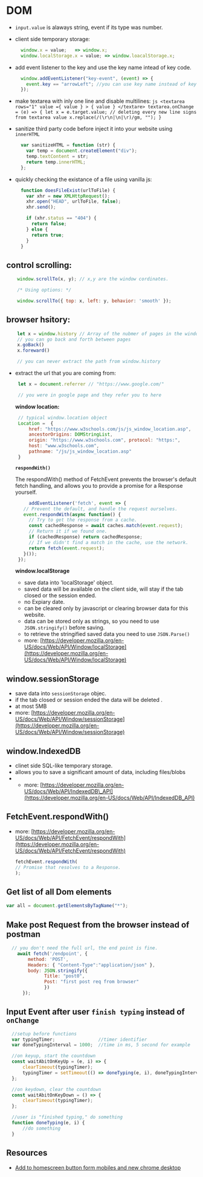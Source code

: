 # DOM

* `input.value` is alaways string, event if its type was number.
* client side temporary storage:

  ```javascript
    window.x = value;   => window.x;
    window.localStorage.x = value; => window.loacalStorage.x;
  ```

* add event listener to the key and use the key name intead of key code.

  ```javascript
    window.addEventListener("key-event", (event) => {
      event.key == "arrowLeft"; //you can use key name instead of key code.
    });
  ```

* make textarea with inly one line and disable multilines: `js <textarea rows="1" value ={ value } > { value } </textare> textarea.onChange = (e) => { let x = e.target.value; // deleting every new line signs from textarea value x.replace(/(\r\n|\n|\r)/gm, ""); }`
* sanitize third party code before inject it into your website using `innerHTML`

  ```javascript
    var sanitizeHTML = function (str) {
      var temp = document.createElement("div");
      temp.textContent = str;
      return temp.innerHTML;
    };
  ```

* quickly checking the existance of a file using vanilla js:

  ```javascript
    function doesFileExist(urlToFile) {
      var xhr = new XMLHttpRequest();
      xhr.open("HEAD", urlToFile, false);
      xhr.send();

      if (xhr.status == "404") {
        return false;
      } else {
        return true;
      }
    }
  ```

## control scrolling:

```javascript
    window.scrollTo(x, y); // x,y are the window cordinates.

    /* Using options: */

    window.scrollTo({ top: x, left: y, behavior: 'smooth' });
```

## browser hsitory:

```javascript
    let x = window.history // Array of the nubmer of pages in the window history
    // you can go back and forth between pages
    x.goBack()
    x.foreward()

    // you can never extract the path from window.history
```

* extract the url that you are coming from:

  ```javascript
   let x = document.referrer // "https://www.google.com/"

   // you were in google page and they refer you to here
  ```

  **window location:**

  ```javascript
   // typical window.location object
   Location =  { 
       href: "https://www.w3schools.com/js/js_window_location.asp", 
       ancestorOrigins: DOMStringList, 
       origin: "https://www.w3schools.com", protocol: "https:",
       host: "www.w3schools.com", 
       pathname: "/js/js_window_location.asp"
   }
  ```

  **`respondWith()`**

  The respondWith\(\) method of FetchEvent prevents the browser's default fetch handling, and allows you to provide a promise for a Response yourself.

  ```javascript
       addEventListener('fetch', event => {
     // Prevent the default, and handle the request ourselves.
     event.respondWith(async function() {
       // Try to get the response from a cache.
       const cachedResponse = await caches.match(event.request);
       // Return it if we found one.
       if (cachedResponse) return cachedResponse;
       // If we didn't find a match in the cache, use the network.
       return fetch(event.request);
     }());
   });
  ```

  **window.localStorage**

  * save data into 'localStorage' object.
  * saved data will be available on the client side, will stay if the tab closed or the session ended.
  * no Expiary date.
  * can be cleared only by javascript or clearing browser data for this website.
  * data can be stored only as strings, so you need to use `JSON.stringify()` before saving. 
  * to retrieve the stringified saved data you need to use `JSON.Parse()`
  * more: [https://developer.mozilla.org/en-US/docs/Web/API/Window/localStorage](https://developer.mozilla.org/en-US/docs/Web/API/Window/localStorage)

## window.sessionStorage

* save data into `sessionStorage` objec.
* if the tab closed or session ended the data will be deleted .
* at most 5MB
* more: [https://developer.mozilla.org/en-US/docs/Web/API/Window/sessionStorage](https://developer.mozilla.org/en-US/docs/Web/API/Window/sessionStorage)

## window.IndexedDB

* clinet side SQL-like temporary storage.
* allows you to save a significant amount of data, including files/blobs
* * more: [https://developer.mozilla.org/en-US/docs/Web/API/IndexedDB\_API](https://developer.mozilla.org/en-US/docs/Web/API/IndexedDB_API)

## FetchEvent.respondWith\(\)

* more: [https://developer.mozilla.org/en-US/docs/Web/API/FetchEvent/respondWith](https://developer.mozilla.org/en-US/docs/Web/API/FetchEvent/respondWith)

  ```javascript
  fetchEvent.respondWith(
  // Promise that resolves to a Response.
  ​);
  ```

## Get list of all Dom elements

```javascript
var all = document.getElementsByTagName("*");
```

## Make post Request from the browser instead of postman
  
  ```js
    // you don't need the full url, the end point is fine.
      await fetch('/endpoint', {
          method: 'POST',
          Headers: { "Content-Type":"application/json" },
          body: JSON.stringify({
                Title: "post0",
                Post: "first post req from browser"
                })
        });
  ```

## Input Event after user `finish typing` instead of `onChange`

  ```js
    //setup before functions
    var typingTimer;                //timer identifier
    var doneTypingInterval = 1000;  //time in ms, 5 second for example

    //on keyup, start the countdown
    const waitAbitOnKeyUp = (e, i) => {
        clearTimeout(typingTimer);
        typingTimer = setTimeout(() => doneTyping(e, i), doneTypingInterval);
    };

    //on keydown, clear the countdown 
    const waitAbitOnKeyDown = () => {
        clearTimeout(typingTimer);
    };

    //user is "finished typing," do something
    function doneTyping(e, i) {
        //do something
    }

  ```

## Resources

* [Add to homescreen button form mobiles and new chrome desktop](https://developer.mozilla.org/en-US/docs/Web/Progressive_web_apps/Add_to_home_screen)

